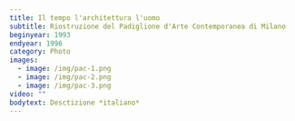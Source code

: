 ```yaml
---
title: Il tempo l'architettura l'uomo
subtitle: Riostruzione del Padiglione d'Arte Contemporanea di Milano
beginyear: 1993
endyear: 1996
category: Photo
images:
  - image: /img/pac-1.png
  - image: /img/pac-2.png
  - image: /img/pac-3.png
video: ""
bodytext: Desctizione *italiano*
---
```

